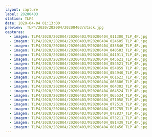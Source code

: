 ```yaml
---
layout: capture
label: 20200403
station: TLP4
date: 2020-04-04 01:13:00
preview:  TLP4/2020/202004/20200403/stack.jpg
capturas:
  - imagem: TLP4/2020/202004/20200403/M20200404_011300_TLP_4P.jpg
  - imagem: TLP4/2020/202004/20200403/M20200404_024605_TLP_4P.jpg
  - imagem: TLP4/2020/202004/20200403/M20200404_033846_TLP_4P.jpg
  - imagem: TLP4/2020/202004/20200403/M20200404_040503_TLP_4P.jpg
  - imagem: TLP4/2020/202004/20200403/M20200404_041911_TLP_4P.jpg
  - imagem: TLP4/2020/202004/20200403/M20200404_045621_TLP_4P.jpg
  - imagem: TLP4/2020/202004/20200403/M20200404_054521_TLP_4P.jpg
  - imagem: TLP4/2020/202004/20200403/M20200404_054859_TLP_4P.jpg
  - imagem: TLP4/2020/202004/20200403/M20200404_054940_TLP_4P.jpg
  - imagem: TLP4/2020/202004/20200403/M20200404_061623_TLP_4P.jpg
  - imagem: TLP4/2020/202004/20200403/M20200404_063606_TLP_4P.jpg
  - imagem: TLP4/2020/202004/20200403/M20200404_064302_TLP_4P.jpg
  - imagem: TLP4/2020/202004/20200403/M20200404_064524_TLP_4P.jpg
  - imagem: TLP4/2020/202004/20200403/M20200404_065534_TLP_4P.jpg
  - imagem: TLP4/2020/202004/20200403/M20200404_071058_TLP_4P.jpg
  - imagem: TLP4/2020/202004/20200403/M20200404_072519_TLP_4P.jpg
  - imagem: TLP4/2020/202004/20200403/M20200404_072755_TLP_4P.jpg
  - imagem: TLP4/2020/202004/20200403/M20200404_072837_TLP_4P.jpg
  - imagem: TLP4/2020/202004/20200403/M20200404_073211_TLP_4P.jpg
  - imagem: TLP4/2020/202004/20200403/M20200404_081439_TLP_4P.jpg
  - imagem: TLP4/2020/202004/20200403/M20200404_081456_TLP_4P.jpg
---
```

